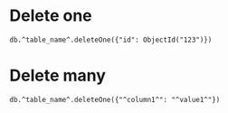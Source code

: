#                  Delete one

`db.^table_name^.deleteOne({"id": ObjectId("123")})`

# Delete many

`db.^table_name^.deleteOne({"^column1^": "^value1^"})`